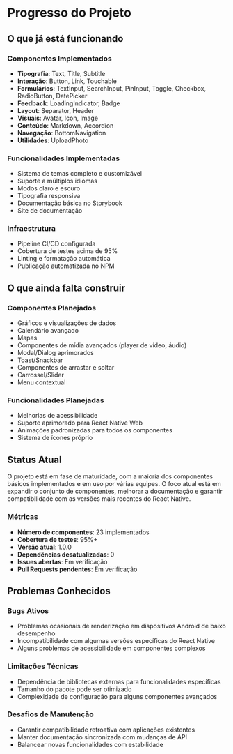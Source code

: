 # Progresso do Projeto

## O que já está funcionando

### Componentes Implementados
- **Tipografia**: Text, Title, Subtitle
- **Interação**: Button, Link, Touchable
- **Formulários**: TextInput, SearchInput, PinInput, Toggle, Checkbox, RadioButton, DatePicker
- **Feedback**: LoadingIndicator, Badge
- **Layout**: Separator, Header
- **Visuais**: Avatar, Icon, Image
- **Conteúdo**: Markdown, Accordion
- **Navegação**: BottomNavigation
- **Utilidades**: UploadPhoto

### Funcionalidades Implementadas
- Sistema de temas completo e customizável
- Suporte a múltiplos idiomas
- Modos claro e escuro
- Tipografia responsiva
- Documentação básica no Storybook
- Site de documentação

### Infraestrutura
- Pipeline CI/CD configurada
- Cobertura de testes acima de 95%
- Linting e formatação automática
- Publicação automatizada no NPM

## O que ainda falta construir

### Componentes Planejados
- Gráficos e visualizações de dados
- Calendário avançado
- Mapas
- Componentes de mídia avançados (player de vídeo, áudio)
- Modal/Dialog aprimorados
- Toast/Snackbar
- Componentes de arrastar e soltar
- Carrossel/Slider
- Menu contextual

### Funcionalidades Planejadas
- Melhorias de acessibilidade
- Suporte aprimorado para React Native Web
- Animações padronizadas para todos os componentes
- Sistema de ícones próprio

## Status Atual
O projeto está em fase de maturidade, com a maioria dos componentes básicos implementados e em uso por várias equipes. O foco atual está em expandir o conjunto de componentes, melhorar a documentação e garantir compatibilidade com as versões mais recentes do React Native.

### Métricas
- **Número de componentes**: 23 implementados
- **Cobertura de testes**: 95%+
- **Versão atual**: 1.0.0
- **Dependências desatualizadas**: 0
- **Issues abertas**: Em verificação
- **Pull Requests pendentes**: Em verificação

## Problemas Conhecidos

### Bugs Ativos
- Problemas ocasionais de renderização em dispositivos Android de baixo desempenho
- Incompatibilidade com algumas versões específicas do React Native
- Alguns problemas de acessibilidade em componentes complexos

### Limitações Técnicas
- Dependência de bibliotecas externas para funcionalidades específicas
- Tamanho do pacote pode ser otimizado
- Complexidade de configuração para alguns componentes avançados

### Desafios de Manutenção
- Garantir compatibilidade retroativa com aplicações existentes
- Manter documentação sincronizada com mudanças de API
- Balancear novas funcionalidades com estabilidade 